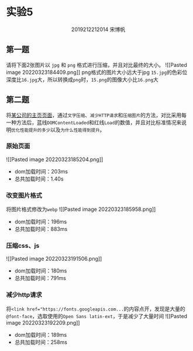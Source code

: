 # 实验5
<center>2019212212014 宋博帆</center>

## 第一题
请将下面2张图片以 `jpg` 和 `png` 格式进行压缩，并且对比最终的大小。
![[Pasted image 20220323184409.png]]
png格式的图片大小远大于jpg
`15.jpg`的色彩位深度比`16.jpg`大，所以转换成`png`时，`15.png`的图像大小比`16.png`大
## 第二题
将[某公司的主页页面](https://mooc.hznu.edu.cn/proj/mobile/demo.zip)，通过`文字压缩`、`减少HTTP请求`和`压缩图片`的方法，对比采用每一种方法后，蓝线`DOMContentLoaded`和红线`Load`的数值，并且对比标准情况来说明`优化性能提升的多少`以及`为什么性能得到提升`。
### 原始页面
![[Pasted image 20220323185204.png]]
- dom加载时间：203ms
- 总共加载时间：1.40s
### 改变图片格式
将图片格式修改为`webp`
![[Pasted image 20220323185958.png]]
- dom加载时间：196ms
- 总共加载时间：883ms
### 压缩css、js
![[Pasted image 20220323191506.png]]
- dom加载时间：180ms
- 总共加载时间：791ms
### 减少http请求

将`<link href="https://fonts.googleapis.com...`的内容点开，发现是大量的`@font-face`，选取使用的`Open Sans latin-ext`，于是减少了大量时间
![[Pasted image 20220323192209.png]]
- dom加载时间：189ms
- 总共加载时间：258ms